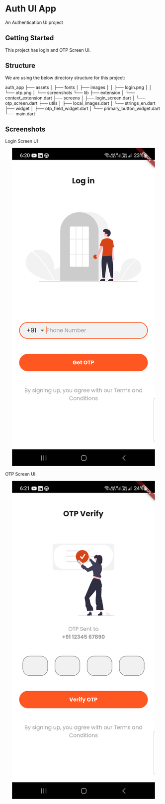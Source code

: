 # Auth UI App

An Authentication UI project

## Getting Started

This project has login and OTP Screen UI.

## Structure

We are using the below directory structure for this project:

auth_app
├── assets
│ ├── fonts
│ ├── images
│ │ ├── login.png
│ │ └── otp.png
│ └── screenshots
└── lib
├── extension
│ └── context_extension.dart
├── screens
│ ├── login_screen.dart
│ └── otp_screen.dart
├── utils
│ ├── local_images.dart
│ └── strings_en.dart
├── widget
│ ├── otp_field_widget.dart
│ └── primary_button_widget.dart
└── main.dart

## Screenshots

Login Screen UI

<p align='center'>
    <img src="https://raw.githubusercontent.com/rohitsinghorg/auth_app/master/assets/screenshots/login_screen.png" />
</p>

OTP Screen UI

<p align='center'>
    <img src="https://raw.githubusercontent.com/rohitsinghorg/auth_app/master/assets/screenshots/otp_screen.png" />
</p>

